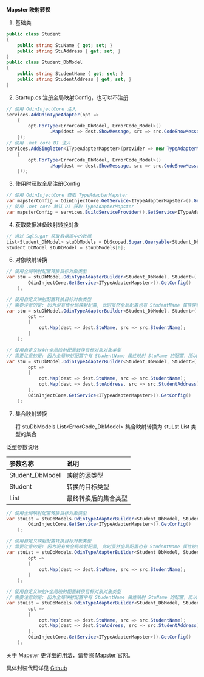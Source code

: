 **Mapster 映射转换**

1. 基础类
```csharp
public class Student
{
    public string StuName { get; set; }
    public string StuAddress { get; set; }
}
public class Student_DbModel
{
    public string StudentName { get; set; }
    public string StudentAddress { get; set; }
}
```

2. Startup.cs 注册全局映射Config，也可以不注册

```csharp
// 使用 OdinInjectCore 注入
services.AddOdinTypeAdapter(opt =>
    {
        opt.ForType<ErrorCode_DbModel, ErrorCode_Model>()
                .Map(dest => dest.ShowMessage, src => src.CodeShowMessage);
    });
// 使用 .net core DI 注入
services.AddSingleton<ITypeAdapterMapster>(provider => new TypeAdapterMapster(opt =>
    {
        opt.ForType<ErrorCode_DbModel, ErrorCode_Model>()
                .Map(dest => dest.ShowMessage, src => src.CodeShowMessage);
    }));
```

3. 使用时获取全局注册Config
```csharp
// 使用 OdinInjectCore 获取 TypeAdapterMapster
var mapsterConfig = OdinInjectCore.GetService<ITypeAdapterMapster>().GetConfig();
// 使用 .net core 默认 DI 获取 TypeAdapterMapster
var mapsterConfig = services.BuildServiceProvider().GetService<ITypeAdapterMapster>().GetConfig();
```

4. 获取数据准备映射转换对象
```csharp
// 通过 SqlSugar 获取数据库中的数据
List<Student_DbModel> stuDbModels = DbScoped.Sugar.Queryable<Student_DbModel>().ToList();
Student_DbModel stuDbModel = stuDbModels[0];
```

6. 对象映射转换
```csharp
// 使用全局映射配置转换目标对象类型
var stu = stuDbModel.OdinTypeAdapterBuilder<Student_DbModel, Student>(
        OdinInjectCore.GetService<ITypeAdapterMapster>().GetConfig()
    );

// 使用自定义映射配置转换目标对象类型
// 需要注意的是: 因为没有传全局映射配置, 此时虽然全局配置也有 StudentName 属性映射 StuName 的配置，但是会以当前自定义配置为准
var stu = stuDbModel.OdinTypeAdapterBuilder<Student_DbModel, Student>(
        opt =>
        {
            opt.Map(dest => dest.StuName, src => src.StudentName);
        }
    );

// 使用自定义映射+全局映射配置转换目标对象对象类型
// 需要注意的是: 因为全局映射配置中有 StudentName 属性映射 StuName 的配置，所以当自定义配置与全局配置都存在时，以全局配置为准
var stu = stuDbModel.OdinTypeAdapterBuilder<Student_DbModel, Student>(
        opt =>
        {
            opt.Map(dest => dest.StuName, src => src.StudentName);
            opt.Map(dest => dest.StuAddress, src => src.StudentAddress);
        },
        OdinInjectCore.GetService<ITypeAdapterMapster>().GetConfig()
    );
```

7. 集合映射转换 

    将 stuDbModels List<ErrorCode_DbModel> 集合映射转换为 stuLst List<Student> 类型的集合

泛型参数说明: 

|参数名称|说明|
|:--|:--|
|Student_DbModel|映射的源类型|
|Student|转换的目标类型|
|List<Student>|最终转换后的集合类型|
```csharp
// 使用全局映射配置转换目标对象类型
var stuLst = stuDbModels.OdinTypeAdapterBuilder<Student_DbModel, Student, List<Student>>(
        OdinInjectCore.GetService<ITypeAdapterMapster>().GetConfig()
    );

// 使用自定义映射配置转换目标对象类型
// 需要注意的是: 因为没有传全局映射配置, 此时虽然全局配置也有 StudentName 属性映射 StuName 的配置，但是会以当前自定义配置为准
var stuLst = stuDbModels.OdinTypeAdapterBuilder<Student_DbModel, Student, List<Student>>(
        opt =>
        {
            opt.Map(dest => dest.StuName, src => src.StudentName);
        }
    );

// 使用自定义映射+全局映射配置转换目标对象对象类型
// 需要注意的是: 因为全局映射配置中有 StudentName 属性映射 StuName 的配置，所以当自定义配置与全局配置都存在时，以全局配置为准
var stuLst = stuDbModels.OdinTypeAdapterBuilder<Student_DbModel, Student, List<Student>>(
        opt =>
        {
            opt.Map(dest => dest.StuName, src => src.StudentName);
            opt.Map(dest => dest.StuAddress, src => src.StudentAddress);
        },
        OdinInjectCore.GetService<ITypeAdapterMapster>().GetConfig()
    );
```

关于 Mapster 更详细的用法，请参照 [Mapster](https://github.com/MapsterMapper/Mapster) 官网。

具体封装代码详见 [Github](https://github.com/odinsam/OdinPlugs.Utils)
